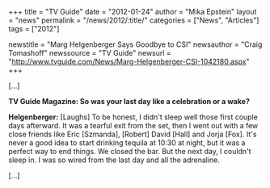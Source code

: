 +++
title = "TV Guide"
date = "2012-01-24"
author = "Mika Epstein"
layout = "news"
permalink = "/news/2012/:title/"
categories = ["News", "Articles"]
tags = ["2012"]

newstitle = "Marg Helgenberger Says Goodbye to CSI"
newsauthor = "Craig Tomashoff"
newssource = "TV Guide"
newsurl = "http://www.tvguide.com/News/Marg-Helgenberger-CSI-1042180.aspx"
+++

[...]

**TV Guide Magazine: So was your last day like a celebration or a wake?**

**Helgenberger:** [Laughs] To be honest, I didn't sleep well those first couple days afterward. It was a tearful exit from the set, then I went out with a few close friends like Eric [Szmanda], [Robert] David [Hall] and Jorja [Fox]. It's never a good idea to start drinking tequila at 10:30 at night, but it was a perfect way to end things. We closed the bar. But the next day, I couldn't sleep in. I was so wired from the last day and all the adrenaline.

[...]

